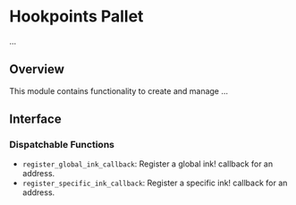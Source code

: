 # Hookpoints Pallet

...

## Overview
This module contains functionality to create and manage ...

## Interface

### Dispatchable Functions
- `register_global_ink_callback`: Register a global ink! callback for an address.
- `register_specific_ink_callback`: Register a specific ink! callback for an address.

